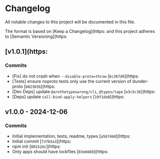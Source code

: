 # Changelog

All notable changes to this project will be documented in this file.

The format is based on [Keep a Changelog](https:
and this project adheres to [Semantic Versioning](https:

## [v1.0.1](https:

### Commits

- [Fix] do not crash when `--disable-proto=throw` [`6c367d9`](https:
- [Tests] ensure noproto tests only use the current version of dunder-proto [`b02365b`](https:
- [Dev Deps] update `@arethetypeswrong/cli`, `@types/tape` [`e3c5c3b`](https:
- [Deps] update `call-bind-apply-helpers` [`19f1da0`](https:

## v1.0.0 - 2024-12-06

### Commits

- Initial implementation, tests, readme, types [`a5b74b0`](https:
- Initial commit [`73fb5a3`](https:
- npm init [`80152dc`](https:
- Only apps should have lockfiles [`03e6660`](https:
